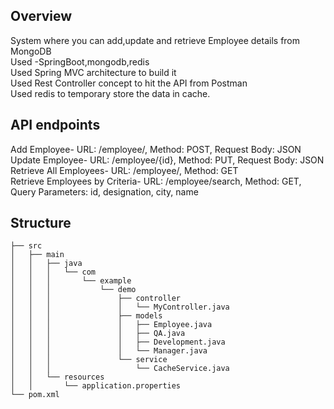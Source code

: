 ## Overview
System where you can add,update and retrieve Employee details from MongoDB
<br>
Used -SpringBoot,mongodb,redis
<br>
Used Spring MVC architecture to build it
<br>
Used Rest Controller concept to hit the API from Postman
<br>
Used redis to temporary store the data in cache.
## API endpoints
Add Employee-
URL: /employee/,
Method: POST,
Request Body: JSON
<br>
Update Employee-
URL: /employee/{id},
Method: PUT,
Request Body: JSON
<br>
Retrieve All Employees-
URL: /employee/,
Method: GET
<br>
Retrieve Employees by Criteria-
URL: /employee/search,
Method: GET,
Query Parameters: id, designation, city, name

## Structure
```
├── src
│   ├── main
│   │   ├── java
│   │   │   └── com
│   │   │       └── example
│   │   │           └── demo
│   │   │               ├── controller
│   │   │               │   └── MyController.java
│   │   │               ├── models
│   │   │               │   ├── Employee.java
│   │   │               │   ├── QA.java
│   │   │               │   ├── Development.java
│   │   │               │   └── Manager.java
│   │   │               └── service
│   │   │                   └── CacheService.java
│   │   └── resources
│   │       └── application.properties
└── pom.xml
```
